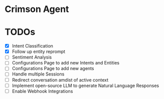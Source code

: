 # Crimson Agent
# TODOs
- [X] Intent Classification
- [x] Follow up entity reprompt
- [ ] Sentiment Analysis
- [ ] Configurations Page to add new Intents and Entities
- [ ] Configurations Page to add new agents
- [ ] Handle multiple Sessions
- [ ] Redirect conversation amdist of active context
- [ ] Implement open-source LLM to generate Natural Language Responses
- [ ] Enable Webhook Integrations
